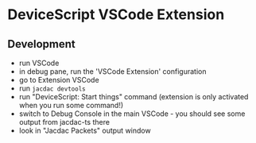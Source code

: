 # DeviceScript VSCode Extension

## Development

* run VSCode
* in debug pane, run the 'VSCode Extension' configuration
* go to Extension VSCode
* run `jacdac devtools`
* run "DeviceScript: Start things" command (extension is only activated when you run some command!)
* switch to Debug Console in the main VSCode - you should see some output from jacdac-ts there
* look in "Jacdac Packets" output window
